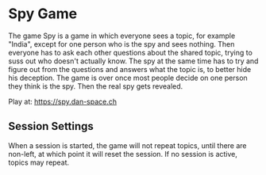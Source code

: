 # Spy Game
The game Spy is a game in which everyone sees a topic, for example "India", except for one person who is the spy and sees nothing. Then everyone has to ask each other questions about the shared topic, trying to suss out who doesn't actually know. The spy at the same time has to try and figure out from the questions and answers what the topic is, to better hide his deception.
The game is over once most people decide on one person they think is the spy. Then the real spy gets revealed.

Play at: https://spy.dan-space.ch

## Session Settings
When a session is started, the game will not repeat topics, until there are non-left, at which point it will reset the session. If no session is active, topics may repeat.
